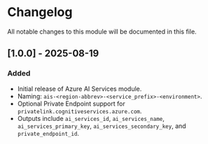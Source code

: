 # Changelog

All notable changes to this module will be documented in this file.

## [1.0.0] - 2025-08-19
### Added
- Initial release of Azure AI Services module.
- Naming: `ais-<region-abbrev>-<service_prefix>-<environment>`.
- Optional Private Endpoint support for `privatelink.cognitiveservices.azure.com`.
- Outputs include `ai_services_id`, `ai_services_name`, `ai_services_primary_key`, `ai_services_secondary_key`, and `private_endpoint_id`.

